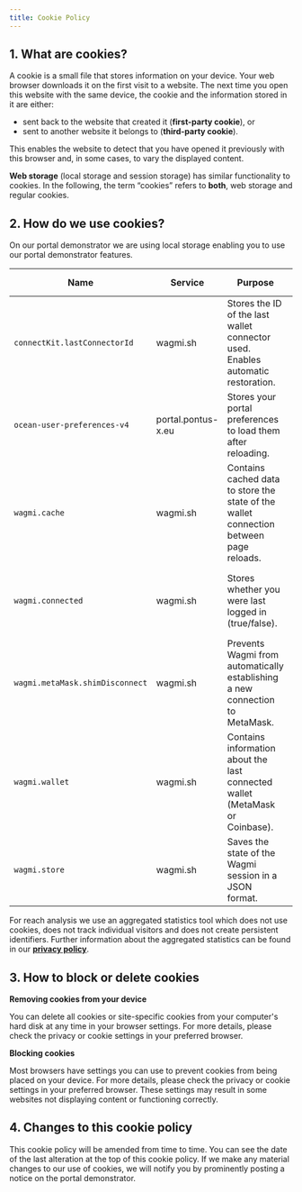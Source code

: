 ```yaml
---
title: Cookie Policy
---
```


## 1. What are cookies?

A cookie is a small file that stores information on your device. Your web browser downloads it on the first visit to a website. The next time you open this website with the same device, the cookie and the information stored in it are either:

- sent back to the website that created it (**first-party cookie**), or
- sent to another website it belongs to (**third-party cookie**).

This enables the website to detect that you have opened it previously with this browser and, in some cases, to vary the displayed content.

**Web storage** (local storage and session storage) has similar functionality to cookies. In the following, the term “cookies” refers to **both**, web storage and regular cookies.

## 2. How do we use cookies?

On our portal demonstrator we are using local storage enabling you to use our portal demonstrator features.

| Name                            | Service            | Purpose                                                                                | Type and duration                          |
| ------------------------------- | ------------------ | -------------------------------------------------------------------------------------- | ------------------------------------------ |
| `connectKit.lastConnectorId`    | wagmi.sh           | Stores the ID of the last wallet connector used. Enables automatic restoration.        | First party local storage, persistent data |
| `ocean-user-preferences-v4`     | portal.pontus-x.eu | Stores your portal preferences to load them after reloading.                           | First party local storage, persistent data |
| `wagmi.cache`                   | wagmi.sh           | Contains cached data to store the state of the wallet connection between page reloads. | First party local storage, persistent data |
| `wagmi.connected`               | wagmi.sh           | Stores whether you were last logged in (true/false).                                   | First party local storage, persistent data |
| `wagmi.metaMask.shimDisconnect` | wagmi.sh           | Prevents Wagmi from automatically establishing a new connection to MetaMask.           | First party local storage, persistent data |
| `wagmi.wallet`                  | wagmi.sh           | Contains information about the last connected wallet (MetaMask or Coinbase).           | First party local storage, persistent data |
| `wagmi.store`                   | wagmi.sh           | Saves the state of the Wagmi session in a JSON format.                                 | First party local storage, persistent data |

For reach analysis we use an aggregated statistics tool which does not use cookies, does not track individual visitors and does not create persistent identifiers. Further information about the aggregated statistics can be found in our [**privacy policy**](/privacy/en).

## 3. How to block or delete cookies

**Removing cookies from your device**

You can delete all cookies or site-specific cookies from your computer's hard disk at any time in your browser settings. For more details, please check the privacy or cookie settings in your preferred browser.

**Blocking cookies**

Most browsers have settings you can use to prevent cookies from being placed on your device. For more details, please check the privacy or cookie settings in your preferred browser. These settings may result in some websites not displaying content or functioning correctly.

## 4. Changes to this cookie policy

This cookie policy will be amended from time to time. You can see the date of the last alteration at the top of this cookie policy. If we make any material changes to our use of cookies, we will notify you by prominently posting a notice on the portal demonstrator.
